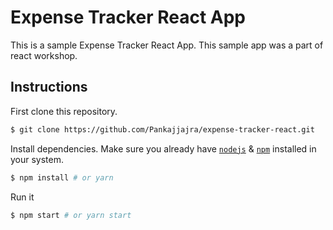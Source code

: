 # Expense Tracker React App

This is a sample Expense Tracker React App.
This sample app was a part of react workshop.

## Instructions

First clone this repository.
```bash
$ git clone https://github.com/Pankajjajra/expense-tracker-react.git
```

Install dependencies. Make sure you already have [`nodejs`](https://nodejs.org/en/) & [`npm`](https://www.npmjs.com/) installed in your system.
```bash
$ npm install # or yarn
```

Run it
```bash
$ npm start # or yarn start
```
